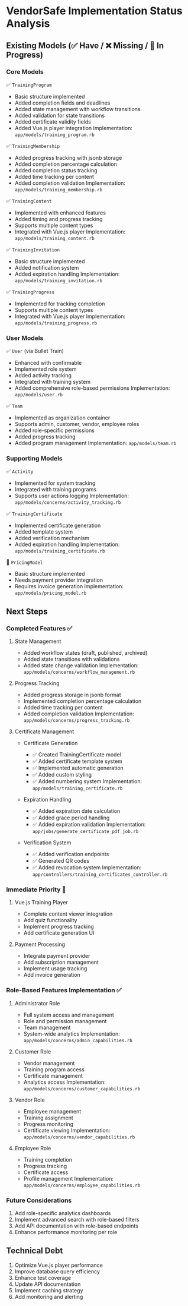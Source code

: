 # VendorSafe Implementation Status Analysis

## Existing Models (✅ Have / ❌ Missing / 🔄 In Progress)

### Core Models
✅ `TrainingProgram`
- Basic structure implemented
- Added completion fields and deadlines
- Added state management with workflow transitions
- Added validation for state transitions
- Added certificate validity fields
- Added Vue.js player integration
Implementation: `app/models/training_program.rb`

✅ `TrainingMembership`
- Added progress tracking with jsonb storage
- Added completion percentage calculation
- Added completion status tracking
- Added time tracking per content
- Added completion validation
Implementation: `app/models/training_membership.rb`

✅ `TrainingContent`
- Implemented with enhanced features
- Added timing and progress tracking
- Supports multiple content types
- Integrated with Vue.js player
Implementation: `app/models/training_content.rb`

✅ `TrainingInvitation`
- Basic structure implemented
- Added notification system
- Added expiration handling
Implementation: `app/models/training_invitation.rb`

✅ `TrainingProgress`
- Implemented for tracking completion
- Supports multiple content types
- Integrated with Vue.js player
Implementation: `app/models/training_progress.rb`

### User Models
✅ `User` (via Bullet Train)
- Enhanced with confirmable
- Implemented role system
- Added activity tracking
- Integrated with training system
- Added comprehensive role-based permissions
Implementation: `app/models/user.rb`

✅ `Team`
- Implemented as organization container
- Supports admin, customer, vendor, employee roles
- Added role-specific permissions
- Added progress tracking
- Added program management
Implementation: `app/models/team.rb`

### Supporting Models
✅ `Activity`
- Implemented for system tracking
- Integrated with training programs
- Supports user actions logging
Implementation: `app/models/concerns/activity_tracking.rb`

✅ `TrainingCertificate`
- Implemented certificate generation
- Added template system
- Added verification mechanism
- Added expiration handling
Implementation: `app/models/training_certificate.rb`

🔄 `PricingModel`
- Basic structure implemented
- Needs payment provider integration
- Requires invoice generation
Implementation: `app/models/pricing_model.rb`

## Next Steps

### Completed Features ✅

1. State Management
   - Added workflow states (draft, published, archived)
   - Added state transitions with validations
   - Added state change validation
   Implementation: `app/models/concerns/workflow_management.rb`

2. Progress Tracking
   - Added progress storage in jsonb format
   - Implemented completion percentage calculation
   - Added time tracking per content
   - Added completion validation
   Implementation: `app/models/concerns/progress_tracking.rb`

3. Certificate Management
   - Certificate Generation
     - ✅ Created TrainingCertificate model
     - ✅ Added certificate template system
     - ✅ Implemented automatic generation
     - ✅ Added custom styling
     - ✅ Added numbering system
   Implementation: `app/models/training_certificate.rb`

   - Expiration Handling
     - ✅ Added expiration date calculation
     - ✅ Added grace period handling
     - ✅ Added expiration validation
     Implementation: `app/jobs/generate_certificate_pdf_job.rb`

   - Verification System
     - ✅ Added verification endpoints
     - ✅ Generated QR codes
     - ✅ Added revocation system
     Implementation: `app/controllers/training_certificates_controller.rb`

### Immediate Priority 🔄

1. Vue.js Training Player
   - Complete content viewer integration
   - Add quiz functionality
   - Implement progress tracking
   - Add certificate generation UI

2. Payment Processing
   - Integrate payment provider
   - Add subscription management
   - Implement usage tracking
   - Add invoice generation

### Role-Based Features Implementation ✅

1. Administrator Role
   - Full system access and management
   - Role and permission management
   - Team management
   - System-wide analytics
   Implementation: `app/models/concerns/admin_capabilities.rb`

2. Customer Role
   - Vendor management
   - Training program access
   - Certificate management
   - Analytics access
   Implementation: `app/models/concerns/customer_capabilities.rb`

3. Vendor Role
   - Employee management
   - Training assignment
   - Progress monitoring
   - Certificate viewing
   Implementation: `app/models/concerns/vendor_capabilities.rb`

4. Employee Role
   - Training completion
   - Progress tracking
   - Certificate access
   - Profile management
   Implementation: `app/models/concerns/employee_capabilities.rb`

### Future Considerations
1. Add role-specific analytics dashboards
2. Implement advanced search with role-based filters
3. Add API documentation with role-based endpoints
4. Enhance performance monitoring per role

## Technical Debt
1. Optimize Vue.js player performance
2. Improve database query efficiency
3. Enhance test coverage
4. Update API documentation
5. Implement caching strategy
6. Add monitoring and alerting